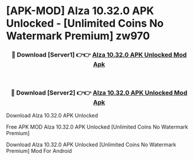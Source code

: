 # [APK-MOD] Alza 10.32.0 APK Unlocked - [Unlimited Coins No Watermark Premium] zw970



<div align="center">
<h3>🔴 Download [Server1] 👉👉 <a href="https://momento.my/?title=Alza_10.32.0_APK_Unlocked">Alza 10.32.0 APK Unlocked Mod Apk</a></h3><br>

<h3>🔴 Download [Server2] 👉👉 <a href="https://momento.my/?title=Alza_10.32.0_APK_Unlocked">Alza 10.32.0 APK Unlocked Mod Apk</a></h3>
</div>



Download Alza 10.32.0 APK Unlocked 

Free APK MOD Alza 10.32.0 APK Unlocked [Unlimited Coins No Watermark Premium]

Download Alza 10.32.0 APK Unlocked [Unlimited Coins No Watermark Premium] Mod For Android
